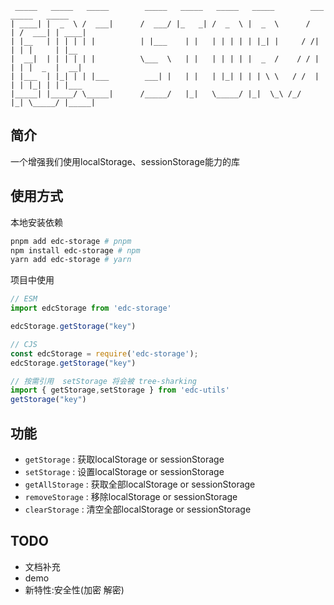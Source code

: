 ```
 _____   _____   _____        _____   _____   _____   _____        ___   _____   _____  
| ____| |  _  \ /  ___|      /  ___/ |_   _| /  _  \ |  _  \      /   | /  ___| | ____| 
| |__   | | | | | |          | |___    | |   | | | | | |_| |     / /| | | |     | |__   
|  __|  | | | | | |          \___  \   | |   | | | | |  _  /    / / | | | |  _  |  __|  
| |___  | |_| | | |___        ___| |   | |   | |_| | | | \ \   / /  | | | |_| | | |___  
|_____| |_____/ \_____|      /_____/   |_|   \_____/ |_|  \_\ /_/   |_| \_____/ |_____| 
```
## 简介

一个增强我们使用localStorage、sessionStorage能力的库

## 使用方式

本地安装依赖
```bash
pnpm add edc-storage # pnpm
npm install edc-storage # npm
yarn add edc-storage # yarn
```

项目中使用
```js
// ESM
import edcStorage from 'edc-storage'

edcStorage.getStorage("key")

// CJS
const edcStorage = require('edc-storage');
edcStorage.getStorage("key")

// 按需引用  setStorage 将会被 tree-sharking
import { getStorage,setStorage } from 'edc-utils'
getStorage("key")
```

## 功能

- `getStorage` : 获取localStorage or sessionStorage
- `setStorage` : 设置localStorage or sessionStorage
- `getAllStorage` : 获取全部localStorage or sessionStorage
- `removeStorage` : 移除localStorage or sessionStorage
- `clearStorage` : 清空全部localStorage or sessionStorage

## TODO
- 文档补充
- demo
- 新特性:安全性(加密 解密)